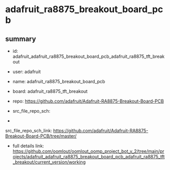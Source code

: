 # adafruit_ra8875_breakout_board_pcb
 
## summary 
* id: adafruit_adafruit_ra8875_breakout_board_pcb_adafruit_ra8875_tft_breakout
* user: adafruit
* name: adafruit_ra8875_breakout_board_pcb
* board: adafruit_ra8875_tft_breakout
* repo: https://github.com/adafruit/Adafruit-RA8875-Breakout-Board-PCB



* src_file_repo_sch: 
*
 src_file_repo_sch_link: https://github.com/adafruit/Adafruit-RA8875-Breakout-Board-PCB/tree/master/
* full details link: https://github.com/oomlout/oomlout_oomp_project_bot_v_2/tree/main/projects/adafruit_adafruit_ra8875_breakout_board_pcb_adafruit_ra8875_tft_breakout/current_version/working  






